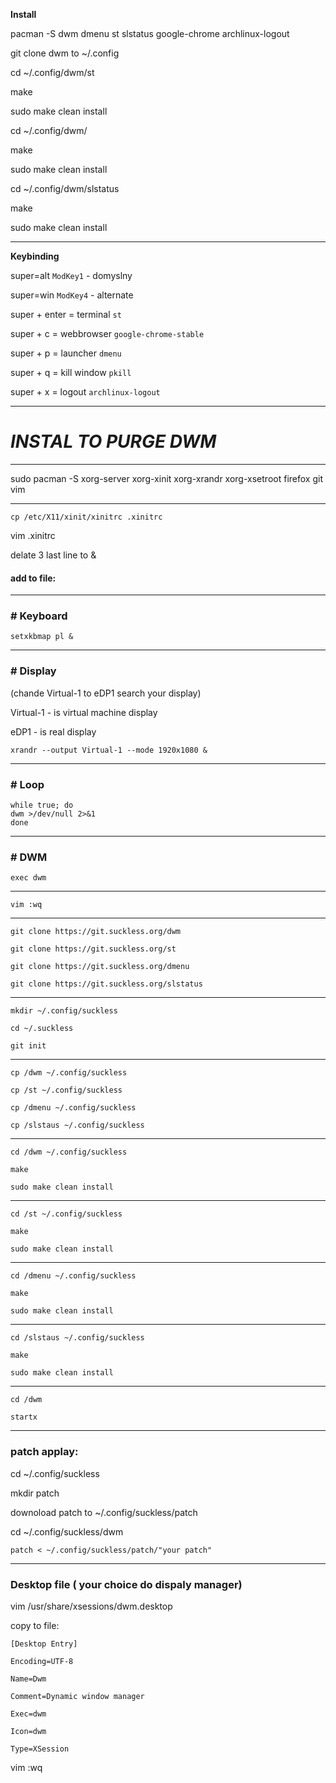 **Install**

pacman -S dwm dmenu st slstatus google-chrome archlinux-logout

git clone dwm to ~/.config

cd ~/.config/dwm/st

make

sudo make clean install

cd ~/.config/dwm/

make

sudo make clean install

cd ~/.config/dwm/slstatus

make

sudo make clean install

---

**Keybinding**

super=alt `ModKey1` - domyslny

super=win `ModKey4` - alternate

super + enter = terminal `st`

super + c = webbrowser `google-chrome-stable`

super + p = launcher `dmenu`

super + q = kill window `pkill`

super + x = logout `archlinux-logout`

---

# **_INSTAL TO PURGE DWM_**

---

sudo pacman -S xorg-server xorg-xinit xorg-xrandr xorg-xsetroot firefox git vim

---

`cp /etc/X11/xinit/xinitrc .xinitrc`

vim .xinitrc

delate 3 last line to &

#### add to file:

---

### # Keyboard

```
setxkbmap pl &
```

---

### # Display

(chande Virtual-1 to eDP1 search your display)

Virtual-1 - is virtual machine display

eDP1 - is real display

```
xrandr --output Virtual-1 --mode 1920x1080 &
```

---

### # Loop

```
while true; do
dwm >/dev/null 2>&1
done
```

---

### # DWM

```
exec dwm
```

---

`vim :wq`

---

```
git clone https://git.suckless.org/dwm

git clone https://git.suckless.org/st

git clone https://git.suckless.org/dmenu

git clone https://git.suckless.org/slstatus
```

---

```
mkdir ~/.config/suckless

cd ~/.suckless

git init
```

---

```
cp /dwm ~/.config/suckless

cp /st ~/.config/suckless

cp /dmenu ~/.config/suckless

cp /slstaus ~/.config/suckless
```

---

```
cd /dwm ~/.config/suckless

make

sudo make clean install
```

---

```
cd /st ~/.config/suckless

make

sudo make clean install
```

---

```
cd /dmenu ~/.config/suckless

make

sudo make clean install
```

---

```
cd /slstaus ~/.config/suckless

make

sudo make clean install
```

---

```
cd /dwm

startx
```

---

### patch applay:

cd ~/.config/suckless

mkdir patch

downoload patch to ~/.config/suckless/patch

cd ~/.config/suckless/dwm

```
patch < ~/.config/suckless/patch/"your patch"
```

---

### Desktop file ( your choice do dispaly manager)

vim /usr/share/xsessions/dwm.desktop

copy to file:

```
[Desktop Entry]

Encoding=UTF-8

Name=Dwm

Comment=Dynamic window manager

Exec=dwm

Icon=dwm

Type=XSession

```

vim :wq
